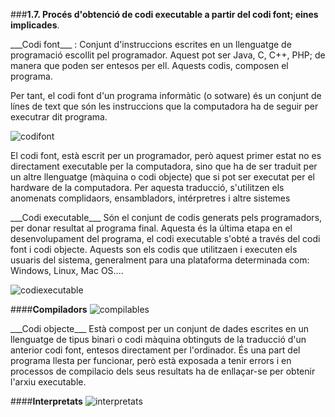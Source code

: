 ###__1.7. Procés d'obtenció de codi executable a partir del codi font; eines implicades__.

<p>___Codi font___ : Conjunt d'instruccions escrites en un llenguatge de programació escollit pel programador. Aquest pot ser Java,
C, C++, PHP; de manera que poden ser entesos per ell. Aquests codis, composen el programa.<p>
<p> Per tant, el codi font d'un programa informàtic (o sotware) és un conjunt de línes de text que són les instruccions
que la computadora ha de seguir per executrar dit programa.<p>

![codifont](https://sites.google.com/site/movimientodelsoftwarelibreunad/_/rsrc/1432424859743/home/signos-del-movimiento-del-software-libre/codigo-fuente/CODIGO%20FUENTE.png)

<p>El codi font, està escrit per un programador, però aquest primer estat no es directament executable per la computadora, 
sino que ha de ser traduit per un altre llenguatge (màquina o codi objecte) que si pot ser executat per el hardware de la 
computadora. Per aquesta traducció, s'utilitzen els anomenats complidaors, ensambladors, intérpretres i altre sistemes<p>

<p>___Codi executable___ Són el conjunt de codis generats pels programadors, per donar resultat al programa final. Aquesta
és la última etapa en el desenvolupament del programa, el codi executable s'obté a través del codi font i codi objecte.
Aquests son els codis que utilitzaen i executen els usuaris del sistema, generalment para una plataforma determinada com:
Windows, Linux, Mac OS....<p>

![codiexecutable](http://4.bp.blogspot.com/-MJpAXubk-hU/VXm3hs1jroI/AAAAAAAAAak/o38UeYX_VzQ/s1600/b5.png)

####__Compiladors__
![compilables](http://ioc.xtec.cat/materials/FP/Materials/2252_DAM/DAM_2252_M05/web/html/WebContent/u1/media/ic10m05u1_01.png)

<p>___Codi objecte___ Està compost per un conjunt de dades escrites en un llenguatge de tipus binari o codi màquina 
obtinguts de la traducció d'un anterior codi font, entesos directament per l'ordinador. És una part del programa llesta 
per funcionar, però està exposada a tenir errors i en processos de compilacio dels seus resultats ha de enllaçar-se per 
obtenir l'arxiu executable.<p>


####__Interpretats__
![interpretats](http://ioc.xtec.cat/materials/FP/Materials/2252_DAM/DAM_2252_M05/web/html/WebContent/u1/media/ic10m05u1_16.png)





